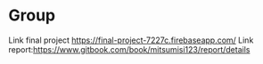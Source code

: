 # Group

Link final project https://final-project-7227c.firebaseapp.com/
Link report:https://www.gitbook.com/book/mitsumisi123/report/details
